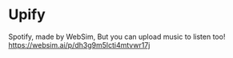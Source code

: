 # Upify
Spotify, made by WebSim, But you can upload music to listen too!
https://websim.ai/p/dh3g9m5lcti4mtvwr17j
